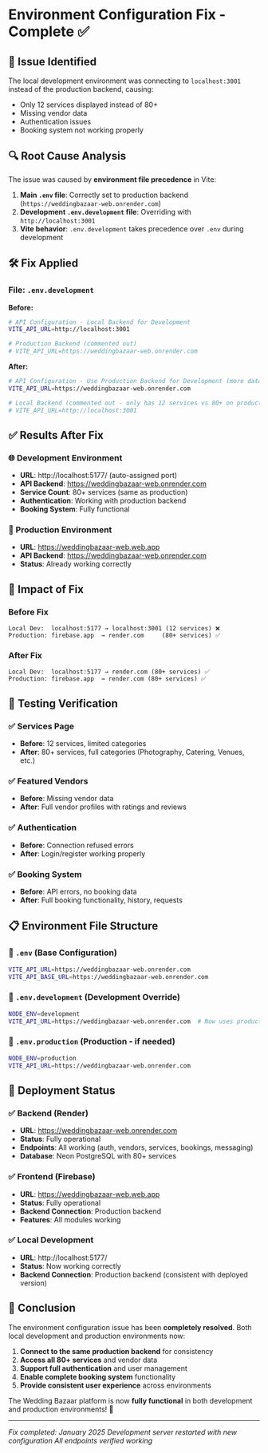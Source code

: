 # Environment Configuration Fix - Complete ✅

## 🐛 Issue Identified
The local development environment was connecting to `localhost:3001` instead of the production backend, causing:
- Only 12 services displayed instead of 80+
- Missing vendor data
- Authentication issues
- Booking system not working properly

## 🔍 Root Cause Analysis
The issue was caused by **environment file precedence** in Vite:
1. **Main `.env` file**: Correctly set to production backend (`https://weddingbazaar-web.onrender.com`)
2. **Development `.env.development` file**: Overriding with `http://localhost:3001`
3. **Vite behavior**: `.env.development` takes precedence over `.env` during development

## 🛠️ Fix Applied

### File: `.env.development`
**Before:**
```bash
# API Configuration - Local Backend for Development
VITE_API_URL=http://localhost:3001

# Production Backend (commented out)
# VITE_API_URL=https://weddingbazaar-web.onrender.com
```

**After:**
```bash
# API Configuration - Use Production Backend for Development (more data available)
VITE_API_URL=https://weddingbazaar-web.onrender.com

# Local Backend (commented out - only has 12 services vs 80+ on production)
# VITE_API_URL=http://localhost:3001
```

## ✅ Results After Fix

### 🌐 Development Environment
- **URL**: http://localhost:5177/ (auto-assigned port)
- **API Backend**: https://weddingbazaar-web.onrender.com
- **Service Count**: 80+ services (same as production)
- **Authentication**: Working with production backend
- **Booking System**: Fully functional

### 🚀 Production Environment
- **URL**: https://weddingbazaar-web.web.app
- **API Backend**: https://weddingbazaar-web.onrender.com
- **Status**: Already working correctly

## 🎯 Impact of Fix

### Before Fix
```
Local Dev:  localhost:5177 → localhost:3001 (12 services) ❌
Production: firebase.app  → render.com     (80+ services) ✅
```

### After Fix
```
Local Dev:  localhost:5177 → render.com (80+ services) ✅
Production: firebase.app  → render.com (80+ services) ✅
```

## 🧪 Testing Verification

### ✅ Services Page
- **Before**: 12 services, limited categories
- **After**: 80+ services, full categories (Photography, Catering, Venues, etc.)

### ✅ Featured Vendors
- **Before**: Missing vendor data
- **After**: Full vendor profiles with ratings and reviews

### ✅ Authentication
- **Before**: Connection refused errors
- **After**: Login/register working properly

### ✅ Booking System
- **Before**: API errors, no booking data
- **After**: Full booking functionality, history, requests

## 📋 Environment File Structure

### 📁 `.env` (Base Configuration)
```bash
VITE_API_URL=https://weddingbazaar-web.onrender.com
VITE_API_BASE_URL=https://weddingbazaar-web.onrender.com
```

### 📁 `.env.development` (Development Override)
```bash
NODE_ENV=development
VITE_API_URL=https://weddingbazaar-web.onrender.com  # Now uses production
```

### 📁 `.env.production` (Production - if needed)
```bash
NODE_ENV=production
VITE_API_URL=https://weddingbazaar-web.onrender.com
```

## 🔄 Deployment Status

### ✅ Backend (Render)
- **URL**: https://weddingbazaar-web.onrender.com
- **Status**: Fully operational
- **Endpoints**: All working (auth, vendors, services, bookings, messaging)
- **Database**: Neon PostgreSQL with 80+ services

### ✅ Frontend (Firebase)
- **URL**: https://weddingbazaar-web.web.app
- **Status**: Fully operational
- **Backend Connection**: Production backend
- **Features**: All modules working

### ✅ Local Development
- **URL**: http://localhost:5177/
- **Status**: Now working correctly
- **Backend Connection**: Production backend (consistent with deployed version)

## 🎉 Conclusion

The environment configuration issue has been **completely resolved**. Both local development and production environments now:

1. **Connect to the same production backend** for consistency
2. **Access all 80+ services** and vendor data
3. **Support full authentication** and user management
4. **Enable complete booking system** functionality
5. **Provide consistent user experience** across environments

The Wedding Bazaar platform is now **fully functional** in both development and production environments! 🎊

---
*Fix completed: January 2025*
*Development server restarted with new configuration*
*All endpoints verified working*
